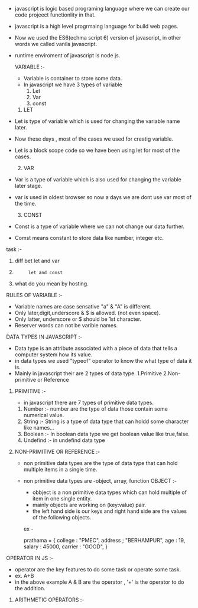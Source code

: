 - javascript is logic based programing language where we can create our code projeect functionlity in that.
- javascript is a high level progrmaing language for build web pages.
- Now we used the ES6(echma script 6) version of javascript, in other words we called vanila javascript.
- runtime enviroment of javascript is node js.

  VARIABLE :-

  - Variable  is container to store some data.
  - In javascript we have 3 types of variable
       1. Let
       2. Var
       3. const

   1. LET

- Let is type of variable which is used for changing the variable name later.
-  Now these days , most of the cases we used for creatig variable.
- Let is a block scope code so we have been using let for most of the cases.

  2. VAR

- Var is a type  of variable which is also used for changing the variable later stage.
- var is used in oldest browser so now a days we are dont use var most of the time.

  3. CONST

- Const is a type of variable where we can not change our data further.
- Comst means constant to store data like number, integer etc.

task :-
1. diff bet let and var
2.          let and const
3. what do you mean by hosting.

RULES OF VARIABLE :-
 
   - Variable names are case sensative "a" & "A" is different.
   - Only later,digit,underscore & $ is allowed. (not even space).
   - Only latter, underscore or $ should be 1st  character.
   - Reserver words can not be varible names.

DATA TYPES IN JAVASCRIPT :-

  - Data type is an attribute associated with a piece of data  that tells a computer system how its value.
  - in data types we used "typeof" operator to know the what type of data it is.
  - Mainly in javascript their are 2 types of data type.
     1.Primitive
     2.Non-primitive or Reference

1. PRIMITIVE :-

   - in javascript there are 7 types of primitive data types.
   1. Number :- number are the type of data those contain some  numerical value.
   2. String :- String is a type of data type that can holdd some character like names...
   3. Boolean :- In boolean data type we get boolean value like true,false.
   4. Undefind :- in undefind data type



2. NON-PRIMITIVE OR REFERENCE :-

    - non primitive data types are the type  of data type that can hold multiple items in a single time.
    - non primitive data types are -object, array, function
    OBJECT :-

       - obbject is a non primitive data types which can hold multiple of item in one single entity.
       - mainly objects are working on (key:value) pair.
       - the left hand side is our keys and right hand side are the values of the following objects.

       ex -

       prathama = {
        college : "PMEC",
        address ; "BERHAMPUR",
        age : 19,
        salary : 45000,
        carrier : "GOOD",
       }

OPERATOR IN JS :-

   - operator are the key features to do some task or operate some task.
   - ex. A+B
   - in the above example A & B are the operator , '+' is the operator to do the addition.
   1. ARITHMETIC OPERATORS :-